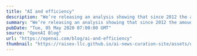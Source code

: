 ```yaml
---
title: "AI and efficiency"
description: "We’re releasing an analysis showing that since 2012 the amount of compute needed to train a neural net to the same performance on ImageNet classification has been decreasing by a factor of 2 every 16 months. Compared to 2012, it now takes 44 times less compute to train a neural network to the level of AlexNet (by contrast, Moore’s Law would yield an 11x cost improvement over this period). Our results suggest that for AI tasks with high levels of recent investment, algorithmic progress has yielded more gains than classical hardware efficiency."
summary: "We’re releasing an analysis showing that since 2012 the amount of compute needed to train a neural net to the same performance on ImageNet classification has been decreasing by a factor of 2 every 16 months. Compared to 2012, it now takes 44 times less compute to train a neural network to the level of AlexNet (by contrast, Moore’s Law would yield an 11x cost improvement over this period). Our results suggest that for AI tasks with high levels of recent investment, algorithmic progress has yielded more gains than classical hardware efficiency."
pubDate: "Tue, 05 May 2020 07:00:00 GMT"
source: "OpenAI Blog"
url: "https://openai.com/blog/ai-and-efficiency"
thumbnail: "https://raisex-llc.github.io/ai-news-curation-site/assets/openai_logo.png"
---
```


